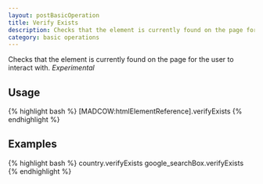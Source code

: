 ```yaml
---
layout: postBasicOperation
title: Verify Exists
description: Checks that the element is currently found on the page for the user to interact with.
category: basic operations
---
```


Checks that the element is currently found on the page for the user to interact with. *Experimental*

## Usage

{% highlight bash %}
[MADCOW:htmlElementReference].verifyExists
{% endhighlight %}

## Examples

{% highlight bash %}
country.verifyExists
google_searchBox.verifyExists
{% endhighlight %}


